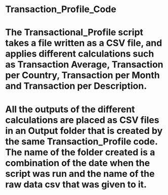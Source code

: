 # Transaction_Profile_Code

# The Transactional_Profile script takes a file written as a CSV file, and applies different calculations such as Transaction Average, Transaction per Country, Transaction per Month and Transaction per Description.  

# All the outputs of the different calculations are placed as CSV files in an Output folder that is created by the same Transaction_Profile code.  The name of the folder created is a combination of the date when the script was run and the name of the raw data csv that was given to it.
